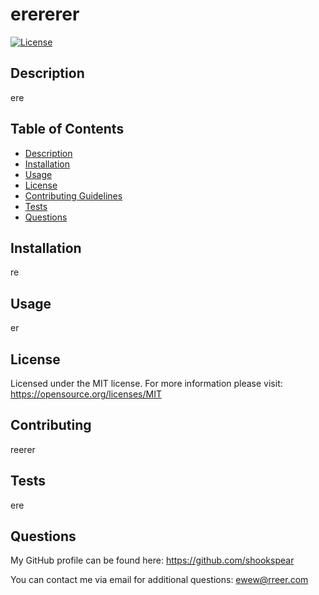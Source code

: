 # erererer

  [![License](https://img.shields.io/badge/License-MIT-yellow.svg)](https://opensource.org/licenses/MIT)

   

  ## Description
   ere

  ## Table of Contents
  
  - [Description](#Description)
  - [Installation](#Installation)
  - [Usage](#Usage)
  - [License](#License)
  - [Contributing Guidelines](#Contributing)
  - [Tests](#Tests)
  - [Questions](#Questions)

  ## Installation
   re

  ## Usage
   er

  ## License
Licensed under the MIT license. For more information please visit: https://opensource.org/licenses/MIT   
      


  ## Contributing
   reerer

  ## Tests
   ere

  ## Questions

  My GitHub profile can be found here: https://github.com/shookspear
  
  You can contact me via email for additional questions: ewew@rreer.com

